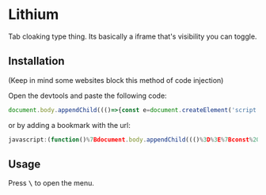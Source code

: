 # Lithium
Tab cloaking type thing. Its basically a iframe that's visibility you can toggle.

## Installation
(Keep in mind some websites block this method of code injection)

Open the devtools and paste the following code:

```js
document.body.appendChild((()=>{const e=document.createElement('script');e.src='https://ktsnv.github.io/Lithium/index.js';return e;})());
```

or by adding a bookmark with the url:

```js
javascript:(function()%7Bdocument.body.appendChild((()%3D%3E%7Bconst%20e%3Ddocument.createElement('script')%3Be.src%3D'https%3A%2F%2Fktsnv.github.io%2FLithium%2Findex.js'%3Breturn%20e%3B%7D)())%7D)()
```

## Usage

Press <kbd>\\</kbd> to open the menu.

